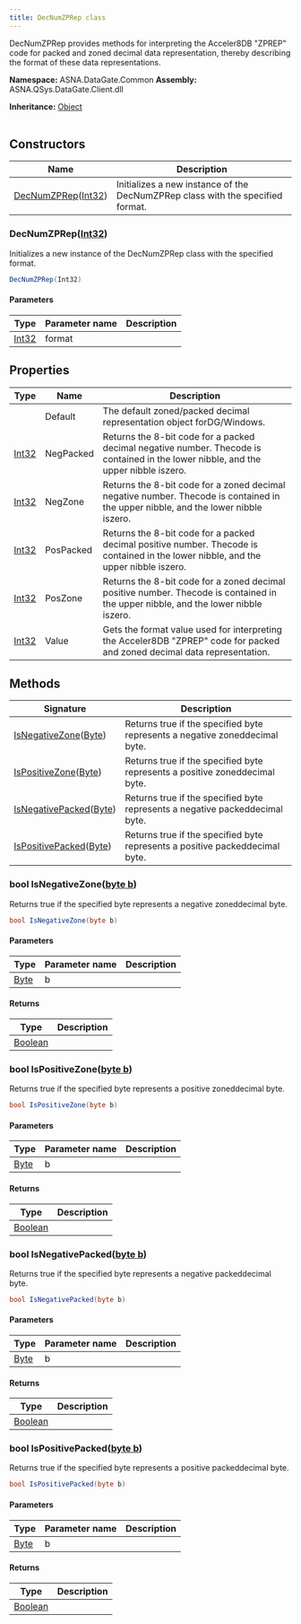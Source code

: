 ```yaml
---
title: DecNumZPRep class
---
```


DecNumZPRep provides methods for interpreting the Acceler8DB "ZPREP"
code for packed and zoned decimal data representation, thereby
describing the format of these data representations.

**Namespace:** ASNA.DataGate.Common
**Assembly:** ASNA.QSys.DataGate.Client.dll

**Inheritance:** [Object](https://docs.microsoft.com/en-us/dotnet/api/system.object)
<br>
<br>

## Constructors

| Name | Description |
| --- | --- |
| [DecNumZPRep](#decnumzprep-int32-)([Int32](https://docs.microsoft.com/en-us/dotnet/api/system.int32)) | Initializes a new instance of the DecNumZPRep class with the specified format.

### DecNumZPRep([Int32](https://docs.microsoft.com/en-us/dotnet/api/system.int32))

Initializes a new instance of the DecNumZPRep class with the specified format.

```cs
DecNumZPRep(Int32)
```

#### Parameters

| Type | Parameter name | Description
| --- | --- | ---
| [Int32](https://docs.microsoft.com/en-us/dotnet/api/system.int32) | format | 

## Properties

| Type | Name | Description
| --- | --- | --- 
|  | Default | The default zoned/packed decimal representation object forDG/Windows. |
| [Int32](https://learn.microsoft.com/en-us/dotnet/csharp/language-reference/builtin-types/integral-numeric-types) | NegPacked | Returns the 8-bit code for a packed decimal negative number.  Thecode is contained in the lower nibble, and the upper nibble iszero. |
| [Int32](https://learn.microsoft.com/en-us/dotnet/csharp/language-reference/builtin-types/integral-numeric-types) | NegZone | Returns the 8-bit code for a zoned decimal negative number.  Thecode is contained in the upper nibble, and the lower nibble iszero. |
| [Int32](https://learn.microsoft.com/en-us/dotnet/csharp/language-reference/builtin-types/integral-numeric-types) | PosPacked | Returns the 8-bit code for a packed decimal positive number.  Thecode is contained in the lower nibble, and the upper nibble iszero. |
| [Int32](https://learn.microsoft.com/en-us/dotnet/csharp/language-reference/builtin-types/integral-numeric-types) | PosZone | Returns the 8-bit code for a zoned decimal positive number.  Thecode is contained in the upper nibble, and the lower nibble iszero. |
| [Int32](https://learn.microsoft.com/en-us/dotnet/csharp/language-reference/builtin-types/integral-numeric-types) | Value | Gets the format value used for interpreting the Acceler8DB "ZPREP" code for packed and zoned decimal data representation. |

## Methods

| Signature | Description |
| --- | --- |
| [IsNegativeZone](#isnegativezone-byte-)([Byte](https://docs.microsoft.com/en-us/dotnet/api/system.byte)) | Returns true if the specified byte represents a negative zoneddecimal byte.
| [IsPositiveZone](#ispositivezone-byte-)([Byte](https://docs.microsoft.com/en-us/dotnet/api/system.byte)) | Returns true if the specified byte represents a positive zoneddecimal byte.
| [IsNegativePacked](#isnegativepacked-byte-)([Byte](https://docs.microsoft.com/en-us/dotnet/api/system.byte)) | Returns true if the specified byte represents a negative packeddecimal byte.
| [IsPositivePacked](#ispositivepacked-byte-)([Byte](https://docs.microsoft.com/en-us/dotnet/api/system.byte)) | Returns true if the specified byte represents a positive packeddecimal byte.

### bool IsNegativeZone([byte b](https://docs.microsoft.com/en-us/dotnet/api/system.byte))

Returns true if the specified byte represents a negative zoneddecimal byte.

```cs
bool IsNegativeZone(byte b)
```

#### Parameters

| Type | Parameter name | Description
| --- | --- | ---
| [Byte](https://docs.microsoft.com/en-us/dotnet/api/system.byte) | b | 

#### Returns

| Type | Description
| --- | ---
| [Boolean](https://docs.microsoft.com/en-us/dotnet/api/system.boolean) | 

### bool IsPositiveZone([byte b](https://docs.microsoft.com/en-us/dotnet/api/system.byte))

Returns true if the specified byte represents a positive zoneddecimal byte.

```cs
bool IsPositiveZone(byte b)
```

#### Parameters

| Type | Parameter name | Description
| --- | --- | ---
| [Byte](https://docs.microsoft.com/en-us/dotnet/api/system.byte) | b | 

#### Returns

| Type | Description
| --- | ---
| [Boolean](https://docs.microsoft.com/en-us/dotnet/api/system.boolean) | 

### bool IsNegativePacked([byte b](https://docs.microsoft.com/en-us/dotnet/api/system.byte))

Returns true if the specified byte represents a negative packeddecimal byte.

```cs
bool IsNegativePacked(byte b)
```

#### Parameters

| Type | Parameter name | Description
| --- | --- | ---
| [Byte](https://docs.microsoft.com/en-us/dotnet/api/system.byte) | b | 

#### Returns

| Type | Description
| --- | ---
| [Boolean](https://docs.microsoft.com/en-us/dotnet/api/system.boolean) | 

### bool IsPositivePacked([byte b](https://docs.microsoft.com/en-us/dotnet/api/system.byte))

Returns true if the specified byte represents a positive packeddecimal byte.

```cs
bool IsPositivePacked(byte b)
```

#### Parameters

| Type | Parameter name | Description
| --- | --- | ---
| [Byte](https://docs.microsoft.com/en-us/dotnet/api/system.byte) | b | 

#### Returns

| Type | Description
| --- | ---
| [Boolean](https://docs.microsoft.com/en-us/dotnet/api/system.boolean) | 

